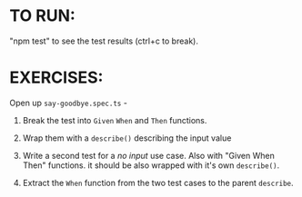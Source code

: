 # TO RUN:
"npm test" to see the test results (ctrl+c to break).

# EXERCISES:

Open up `say-goodbye.spec.ts` -

1. Break the test into `Given` `When` and `Then` functions. 

2. Wrap them with a `describe()` describing the input value

3. Write a second test for a *no input* use case.
   Also with "Given When Then" functions.
   it should be also wrapped with it's own `describe()`.
    
4. Extract the `When` function from the two test cases to the parent `describe`. 
